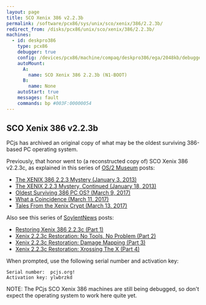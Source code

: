 ```yaml
---
layout: page
title: SCO Xenix 386 v2.2.3b
permalink: /software/pcx86/sys/unix/sco/xenix/386/2.2.3b/
redirect_from: /disks/pcx86/unix/sco/xenix/386/2.2.3b/
machines:
  - id: deskpro386
    type: pcx86
    debugger: true
    config: /devices/pcx86/machine/compaq/deskpro386/ega/2048kb/debugger/machine.xml
    autoMount:
      A:
        name: SCO Xenix 386 2.2.3b (N1-BOOT)
      B:
        name: None
    autoStart: true
    messages: fault
    commands: bp #003F:00000054
---
```


SCO Xenix 386 v2.2.3b
---------------------

PCjs has archived an original copy of what may be the oldest surviving 386-based PC operating system.

Previously, that honor went to (a reconstructed copy of) SCO Xenix 386 v2.2.3c, as explained in this series of
[OS/2 Museum](http://www.os2museum.com/) posts:

- [The XENIX 386 2.2.3 Mystery (January 3, 2013)](http://www.os2museum.com/wp/the-xenix-386-2-2-3-mystery/)
- [The XENIX 2.2.3 Mystery, Continued (January 18, 2013)](http://www.os2museum.com/wp/the-xenix-2-2-3-mystery-continued/)
- [Oldest Surviving 386 PC OS? (March 9, 2017)](http://www.os2museum.com/wp/oldest-surviving-386-pc-os/)
- [What a Coincidence (March 11, 2017)](http://www.os2museum.com/wp/what-a-coincidence/)
- [Tales From the Xenix Crypt (March 13, 2017)](http://www.os2museum.com/wp/tales-from-the-xenix-crypt/)

Also see this series of [SoylentNews](https://soylentnews.org/) posts:

- [Restoring Xenix 386 2.2.3c (Part 1)](https://soylentnews.org/article.pl?sid=17/03/03/1620222)
- [Xenix 2.2.3c Restoration: No Tools, No Problem (Part 2)](https://soylentnews.org/article.pl?sid=17/03/07/1632251)
- [Xenix 2.2.3c Restoration: Damage Mapping (Part 3)](https://soylentnews.org/article.pl?sid=17/03/11/2014253)
- [Xenix 2.2.3c Restoration: Xrossing The X (Part 4)](https://soylentnews.org/article.pl?sid=17/03/13/086250)

When prompted, use the following serial number and activation key:  

	Serial number:  pcjs.org!
	Activation key: ylwbrzkd

NOTE: The PCjs SCO Xenix 386 machines are still being debugged, so don't expect the operating system to work here quite yet.
